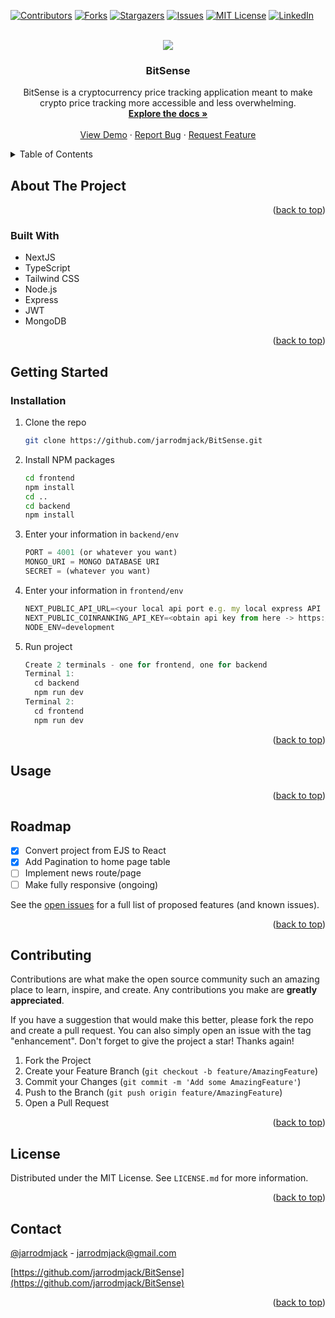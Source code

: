 <!-- Improved compatibility of back to top link: See: https://github.com/othneildrew/Best-README-Template/pull/73 -->
<a name="readme-top"></a>
<!--
*** Thanks for checking out the Best-README-Template. If you have a suggestion
*** that would make this better, please fork the repo and create a pull request
*** or simply open an issue with the tag "enhancement".
*** Don't forget to give the project a star!
*** Thanks again! Now go create something AMAZING! :D
-->



<!-- PROJECT SHIELDS -->
<!--
*** I'm using markdown "reference style" links for readability.
*** Reference links are enclosed in brackets [ ] instead of parentheses ( ).
*** See the bottom of this document for the declaration of the reference variables
*** for contributors-url, forks-url, etc. This is an optional, concise syntax you may use.
*** https://www.markdownguide.org/basic-syntax/#reference-style-links
-->
[![Contributors][contributors-shield]][contributors-url]
[![Forks][forks-shield]][forks-url]
[![Stargazers][stars-shield]][stars-url]
[![Issues][issues-shield]][issues-url]
[![MIT License][license-shield]][license-url]
[![LinkedIn][linkedin-shield]][linkedin-url]


<!-- PROJECT LOGO -->
 <br />
<div align="center">
<img src="https://github.com/jarrodmjack/BitSense/assets/99290888/6f198a0a-683b-4ad2-ae44-2919f55b8b4e"/> 


<h3 align="center">BitSense</h3>

  <p align="center">
    BitSense is a cryptocurrency price tracking application meant to make crypto price tracking more accessible and less overwhelming.
    <br />
    <a href="https://github.com/jarrodmjack/BitSense"><strong>Explore the docs »</strong></a>
    <br />
    <br />
    <a href="https://bit-sense.vercel.app/">View Demo</a>
    ·
    <a href="https://github.com/jarrodmjack/BitSense/issues">Report Bug</a>
    ·
    <a href="https://github.com/jarrodmjack/BitSense/issues">Request Feature</a>
  </p>
</div>



<!-- TABLE OF CONTENTS -->
<details>
  <summary>Table of Contents</summary>
  <ol>
    <li>
      <a href="#about-the-project">About The Project</a>
      <ul>
        <li><a href="#built-with">Built With</a></li>
      </ul>
    </li>
    <li>
      <a href="#getting-started">Getting Started</a>
      <ul>
        <li><a href="#prerequisites">Prerequisites</a></li>
        <li><a href="#installation">Installation</a></li>
      </ul>
    </li>
    <li><a href="#usage">Usage</a></li>
    <li><a href="#roadmap">Roadmap</a></li>
    <li><a href="#contributing">Contributing</a></li>
    <li><a href="#license">License</a></li>
    <li><a href="#contact">Contact</a></li>
    <li><a href="#acknowledgments">Acknowledgments</a></li>
  </ol>
</details>



<!-- ABOUT THE PROJECT -->
## About The Project


<p align="right">(<a href="#readme-top">back to top</a>)</p>



### Built With


- NextJS
- TypeScript
- Tailwind CSS
- Node.js
- Express
- JWT
- MongoDB


<p align="right">(<a href="#readme-top">back to top</a>)</p>



<!-- GETTING STARTED -->
## Getting Started


### Installation

1. Clone the repo
   ```sh
   git clone https://github.com/jarrodmjack/BitSense.git
   ```
2. Install NPM packages
   ```sh
   cd frontend
   npm install
   cd ..
   cd backend
   npm install
   ```
3. Enter your information in `backend/env`
   ```js
   PORT = 4001 (or whatever you want)
   MONGO_URI = MONGO DATABASE URI
   SECRET = (whatever you want)
   ```
4. Enter your information in `frontend/env`
   ```js
   NEXT_PUBLIC_API_URL=<your local api port e.g. my local express API runs on http://localhost:4001>
   NEXT_PUBLIC_COINRANKING_API_KEY=<obtain api key from here -> https://rapidapi.com/Coinranking/api/coinranking1/>
   NODE_ENV=development
   ```
4. Run project
   ```js
   Create 2 terminals - one for frontend, one for backend
   Terminal 1:
     cd backend
     npm run dev
   Terminal 2:
     cd frontend
     npm run dev
   ```
   
<p align="right">(<a href="#readme-top">back to top</a>)</p>



<!-- USAGE EXAMPLES -->
## Usage



<p align="right">(<a href="#readme-top">back to top</a>)</p>



<!-- ROADMAP -->
## Roadmap

- [x] Convert project from EJS to React
- [X] Add Pagination to home page table
- [ ] Implement news route/page
- [ ] Make fully responsive (ongoing) 

See the [open issues](https://github.com/jarrodmjack/BitSense/issues) for a full list of proposed features (and known issues).

<p align="right">(<a href="#readme-top">back to top</a>)</p>



<!-- CONTRIBUTING -->
## Contributing

Contributions are what make the open source community such an amazing place to learn, inspire, and create. Any contributions you make are **greatly appreciated**.

If you have a suggestion that would make this better, please fork the repo and create a pull request. You can also simply open an issue with the tag "enhancement".
Don't forget to give the project a star! Thanks again!

1. Fork the Project
2. Create your Feature Branch (`git checkout -b feature/AmazingFeature`)
3. Commit your Changes (`git commit -m 'Add some AmazingFeature'`)
4. Push to the Branch (`git push origin feature/AmazingFeature`)
5. Open a Pull Request

<p align="right">(<a href="#readme-top">back to top</a>)</p>



<!-- LICENSE -->
## License

Distributed under the MIT License. See `LICENSE.md` for more information.

<p align="right">(<a href="#readme-top">back to top</a>)</p>



<!-- CONTACT -->
## Contact

[@jarrodmjack](https://twitter.com/jarrodmjack) - jarrodmjack@gmail.com

[https://github.com/jarrodmjack/BitSense](https://github.com/jarrodmjack/BitSense)

<p align="right">(<a href="#readme-top">back to top</a>)</p>



<!-- MARKDOWN LINKS & IMAGES -->
<!-- https://www.markdownguide.org/basic-syntax/#reference-style-links -->
[contributors-shield]: https://img.shields.io/github/contributors/jarrodmjack/BitSense.svg?style=for-the-badge
[contributors-url]: https://github.com/jarrodmjack/BitSense/graphs/contributors
[forks-shield]: https://img.shields.io/github/forks/jarrodmjack/BitSense.svg?style=for-the-badge
[forks-url]: https://github.com/jarrodmjack/BitSense/network/members
[stars-shield]: https://img.shields.io/github/stars/jarrodmjack/BitSense.svg?style=for-the-badge
[stars-url]: https://github.com/jarrodmjack/BitSense/stargazers
[issues-shield]: https://img.shields.io/github/issues/jarrodmjack/BitSense.svg?style=for-the-badge
[issues-url]: https://github.com/jarrodmjack/BitSense/issues
[license-shield]: https://img.shields.io/github/license/jarrodmjack/BitSense.svg?style=for-the-badge
[license-url]: https://github.com/jarrodmjack/BitSense/blob/master/LICENSE.txt
[linkedin-shield]: https://img.shields.io/badge/-LinkedIn-black.svg?style=for-the-badge&logo=linkedin&colorB=555
[linkedin-url]: https://linkedin.com/in/jarrodmjack
[product-screenshot]: images/screenshot.png
[Next.js]: https://img.shields.io/badge/next.js-000000?style=for-the-badge&logo=nextdotjs&logoColor=white
[Next-url]: https://nextjs.org/
[React.js]: https://img.shields.io/badge/React-20232A?style=for-the-badge&logo=react&logoColor=61DAFB
[React-url]: https://reactjs.org/
[Vue.js]: https://img.shields.io/badge/Vue.js-35495E?style=for-the-badge&logo=vuedotjs&logoColor=4FC08D
[Vue-url]: https://vuejs.org/
[Angular.io]: https://img.shields.io/badge/Angular-DD0031?style=for-the-badge&logo=angular&logoColor=white
[Angular-url]: https://angular.io/
[Svelte.dev]: https://img.shields.io/badge/Svelte-4A4A55?style=for-the-badge&logo=svelte&logoColor=FF3E00
[Svelte-url]: https://svelte.dev/
[Laravel.com]: https://img.shields.io/badge/Laravel-FF2D20?style=for-the-badge&logo=laravel&logoColor=white
[Laravel-url]: https://laravel.com
[Bootstrap.com]: https://img.shields.io/badge/Bootstrap-563D7C?style=for-the-badge&logo=bootstrap&logoColor=white
[Bootstrap-url]: https://getbootstrap.com
[JQuery.com]: https://img.shields.io/badge/jQuery-0769AD?style=for-the-badge&logo=jquery&logoColor=white
[JQuery-url]: https://jquery.com 
